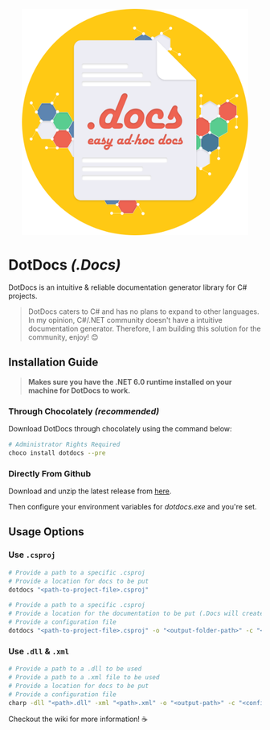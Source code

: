 <p align="center">
  <img src="./resources/media/.docs-yellow-1024x.png" style="width: 450px;margin-left: auto;margin-right: auto;">
</p>

# DotDocs *(.Docs)*

DotDocs is an intuitive & reliable documentation generator library for C# projects.

> DotDocs caters to C# and has no plans to expand to other languages. In my opinion, C#/.NET community doesn't have a intuitive documentation generator. Therefore, I am building this solution for the community, enjoy! 😊

## Installation Guide

> **Makes sure you have the .NET 6.0 runtime installed on your machine for DotDocs to work.**

### Through Chocolately *(recommended)*

Download DotDocs through chocolately using the command below:

```sh
# Administrator Rights Required
choco install dotdocs --pre 
```

### Directly From Github

Download and unzip the latest release from [here](https://github.com/Chase-William/.Docs/releases/).

Then configure your environment variables for *dotdocs.exe* and you're set.

## Usage Options

### Use `.csproj`

```sh
# Provide a path to a specific .csproj
# Provide a location for docs to be put
dotdocs "<path-to-project-file>.csproj"
```

```sh
# Provide a path to a specific .csproj
# Provide a location for the documentation to be put (.Docs will create a folder if needed)
# Provide a configuration file
dotdocs "<path-to-project-file>.csproj" -o "<output-folder-path>" -c "<config-file>.json"
```

### Use `.dll` & `.xml`

```bash
# Provide a path to a .dll to be used
# Provide a path to a .xml file to be used
# Provide a location for docs to be put
# Provide a configuration file
charp -dll "<path>.dll" -xml "<path>.xml" -o "<output-path>" -c "<config-file>.json"
```

Checkout the wiki for more information! ☕